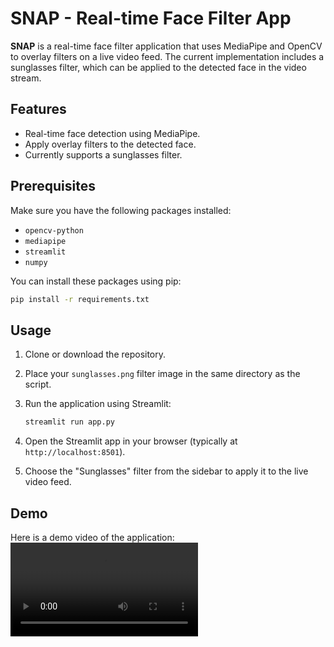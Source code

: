 # SNAP - Real-time Face Filter App

**SNAP** is a real-time face filter application that uses MediaPipe and OpenCV to overlay filters on a live video feed. The current implementation includes a sunglasses filter, which can be applied to the detected face in the video stream.

## Features

- Real-time face detection using MediaPipe.
- Apply overlay filters to the detected face.
- Currently supports a sunglasses filter.

## Prerequisites

Make sure you have the following packages installed:
- `opencv-python`
- `mediapipe`
- `streamlit`
- `numpy`

You can install these packages using pip:

```bash
pip install -r requirements.txt
```

## Usage

1. Clone or download the repository.
2. Place your `sunglasses.png` filter image in the same directory as the script.
3. Run the application using Streamlit:

   ```bash
   streamlit run app.py
   ```

4. Open the Streamlit app in your browser (typically at `http://localhost:8501`).

5. Choose the "Sunglasses" filter from the sidebar to apply it to the live video feed.

## Demo

Here is a demo video of the application:
![demo](demo.mp4)
